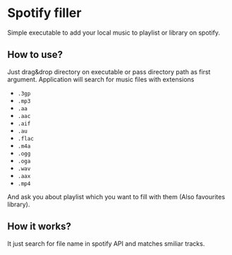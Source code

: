 Spotify filler
==============

Simple executable to add your local music to playlist or library on spotify.

How to use?
-----------

Just drag&drop directory on executable or pass directory path as first argument. Application will search for music files with extensions
- `.3gp`
- `.mp3`
- `.aa`
- `.aac`
- `.aif`
- `.au`
- `.flac`
- `.m4a`
- `.ogg`
- `.oga`
- `.wav`
- `.aax`
- `.mp4`

And ask you about playlist which you want to fill with them (Also favourites library).

How it works?
-------------

It just search for file name in spotify API and matches smiliar tracks.
